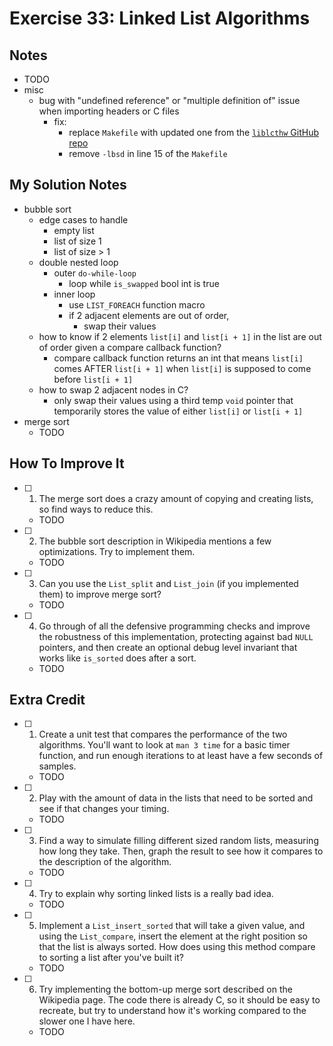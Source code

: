 # Exercise 33: Linked List Algorithms

## Notes

- TODO
- misc
  - bug with "undefined reference" or "multiple definition of" issue when importing headers or C files
    - fix:
      - replace `Makefile` with updated one from the [`liblcthw` GitHub repo](https://github.com/zedshaw/liblcthw/blob/master/Makefile)
      - remove `-lbsd` in line 15 of the `Makefile`

## My Solution Notes

- bubble sort
  - edge cases to handle
    - empty list
    - list of size 1
    - list of size > 1
  - double nested loop
    - outer `do-while-loop`
      - loop while `is_swapped` bool int is true
    - inner loop
      - use `LIST_FOREACH` function macro
      - if 2 adjacent elements are out of order,
        - swap their values
  - how to know if 2 elements `list[i]` and `list[i + 1]` in the list are out of order given a compare callback function?
    - compare callback function returns an int that means `list[i]` comes AFTER `list[i + 1]` when `list[i]` is supposed to come before `list[i + 1]`
  - how to swap 2 adjacent nodes in C?
    - only swap their values using a third temp `void` pointer that temporarily stores the value of either `list[i]` or `list[i + 1]`
- merge sort
  - TODO

## How To Improve It

- [ ] 1. The merge sort does a crazy amount of copying and creating lists, so find ways to reduce this.
  - TODO
- [ ] 2. The bubble sort description in Wikipedia mentions a few optimizations. Try to implement them.
  - TODO
- [ ] 3. Can you use the `List_split` and `List_join` (if you implemented them) to improve merge sort?
  - TODO
- [ ] 4. Go through of all the defensive programming checks and improve the robustness of this implementation, protecting against bad `NULL` pointers, and then create an optional debug level invariant that works like `is_sorted` does after a sort.
  - TODO

## Extra Credit

- [ ] 1. Create a unit test that compares the performance of the two algorithms. You'll want to look at `man 3 time` for a basic timer function, and run enough iterations to at least have a few seconds of samples.
  - TODO
- [ ] 2. Play with the amount of data in the lists that need to be sorted and see if that changes your timing.
  - TODO
- [ ] 3. Find a way to simulate filling different sized random lists, measuring how long they take. Then, graph the result to see how it compares to the description of the algorithm.
  - TODO
- [ ] 4. Try to explain why sorting linked lists is a really bad idea.
  - TODO
- [ ] 5. Implement a `List_insert_sorted` that will take a given value, and using the `List_compare`, insert the element at the right position so that the list is always sorted. How does using this method compare to sorting a list after you've built it?
  - TODO
- [ ] 6. Try implementing the bottom-up merge sort described on the Wikipedia page. The code there is already C, so it should be easy to recreate, but try to understand how it's working compared to the slower one I have here.
  - TODO
